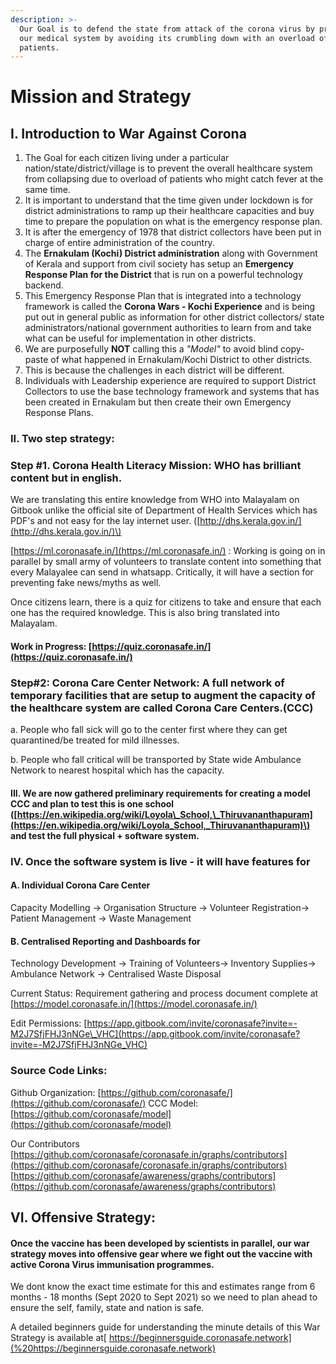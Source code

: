 ```yaml
---
description: >-
  Our Goal is to defend the state from attack of the corona virus by protecting
  our medical system by avoiding its crumbling down with an overload of
  patients.
---
```


# Mission and Strategy

## I. Introduction to War Against Corona 

1. The Goal for each citizen living under a particular nation/state/district/village is to prevent the overall healthcare system from collapsing due to overload of patients who might catch fever at the same time. 
2. It is important to understand that the time given under lockdown is for district administrations to ramp up their healthcare capacities and buy time to prepare the population on what is the emergency response plan. 
3. It is after the emergency of 1978 that district collectors have been put in charge of entire administration of the country.  
4. The **Ernakulam \(Kochi\) District administration** along with Government of Kerala and support from civil society has setup an **Emergency Response Plan for the District** that is run on a powerful technology backend.  
5. This Emergency Response Plan that is integrated into a technology framework is called the **Corona Wars - Kochi Experience** and is being put out in general public as information for other district collectors/ state administrators/national government authorities to learn from and take what can be useful for implementation in other districts. 
6. We are purposefully **NOT** calling this a _"Model"_ to avoid blind copy-paste of what happened in Ernakulam/Kochi District to other districts.  
7. This is because the challenges in each district will be different. 
8. Individuals with Leadership experience are required to support District Collectors to use the base technology framework and systems that has been created in Ernakulam but then create their own Emergency Response Plans.

### II. Two step strategy:

### Step \#1. Corona Health Literacy Mission: WHO has brilliant content but in english.

We are translating this entire knowledge from WHO into Malayalam on Gitbook unlike the official site of Department of Health Services which has PDF's and not easy for the lay internet user. \([http://dhs.kerala.gov.in/](http://dhs.kerala.gov.in/)\)

[https://ml.coronasafe.in/](https://ml.coronasafe.in/) : Working is going on in parallel by small army of volunteers to translate content into something that every Malayalee can send in whatsapp. Critically, it will have a section for preventing fake news/myths as well.

Once citizens learn, there is a quiz for citizens to take and ensure that each one has the required knowledge. This is also bring translated into Malayalam.

#### Work in Progress: [https://quiz.coronasafe.in/](https://quiz.coronasafe.in/)

### Step\#2: Corona Care Center Network: A full network of temporary facilities that are setup to augment the capacity of the healthcare system are called Corona Care Centers.\(CCC\)

a. People who fall sick will go to the center first where they can get quarantined/be treated for mild illnesses.

b. People who fall critical will be transported by State wide Ambulance Network to nearest hospital which has the capacity.

#### III. We are now gathered preliminary requirements for creating a model CCC and plan to test this is one school \([https://en.wikipedia.org/wiki/Loyola\_School,\_Thiruvananthapuram](https://en.wikipedia.org/wiki/Loyola_School,_Thiruvananthapuram)\) and test the full physical + software system.

### IV. Once the software system is live - it will have features for

#### A. Individual Corona Care Center

Capacity Modelling -&gt; Organisation Structure -&gt; Volunteer Registration-&gt; Patient Management -&gt; Waste Management

#### B. Centralised Reporting and Dashboards for

Technology Development -&gt; Training of Volunteers-&gt; Inventory Supplies-&gt; Ambulance Network -&gt; Centralised Waste Disposal

Current Status: Requirement gathering and process document complete at [https://model.coronasafe.in/](https://model.coronasafe.in/)

Edit Permissions: [https://app.gitbook.com/invite/coronasafe?invite=-M2J7SfjFHJ3nNGe\_VHC](https://app.gitbook.com/invite/coronasafe?invite=-M2J7SfjFHJ3nNGe_VHC)

### Source Code Links:

Github Organization: [https://github.com/coronasafe/](https://github.com/coronasafe/) CCC Model: [https://github.com/coronasafe/model](https://github.com/coronasafe/model)

Our Contributors  
[https://github.com/coronasafe/coronasafe.in/graphs/contributors](https://github.com/coronasafe/coronasafe.in/graphs/contributors) [https://github.com/coronasafe/awareness/graphs/contributors](https://github.com/coronasafe/awareness/graphs/contributors)

## VI. Offensive Strategy:

#### Once the vaccine has been developed by scientists in parallel, our war strategy moves into offensive gear where we fight out the vaccine with active Corona Virus immunisation programmes.

We dont know the exact time estimate for this and estimates range from 6 months - 18 months \(Sept 2020 to Sept 2021\) so we need to plan ahead to ensure the self, family, state and nation is safe.  
  
A detailed beginners guide for understanding the minute details of this War Strategy is available at[ https://beginnersguide.coronasafe.network](%20https://beginnersguide.coronasafe.network)

